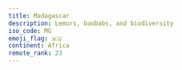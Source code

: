 ```yaml
---
title: Madagascar
description: Lemurs, baobabs, and biodiversity
iso_code: MG
emoji_flag: 🇲🇬
continent: Africa
remote_rank: 23
---
```

